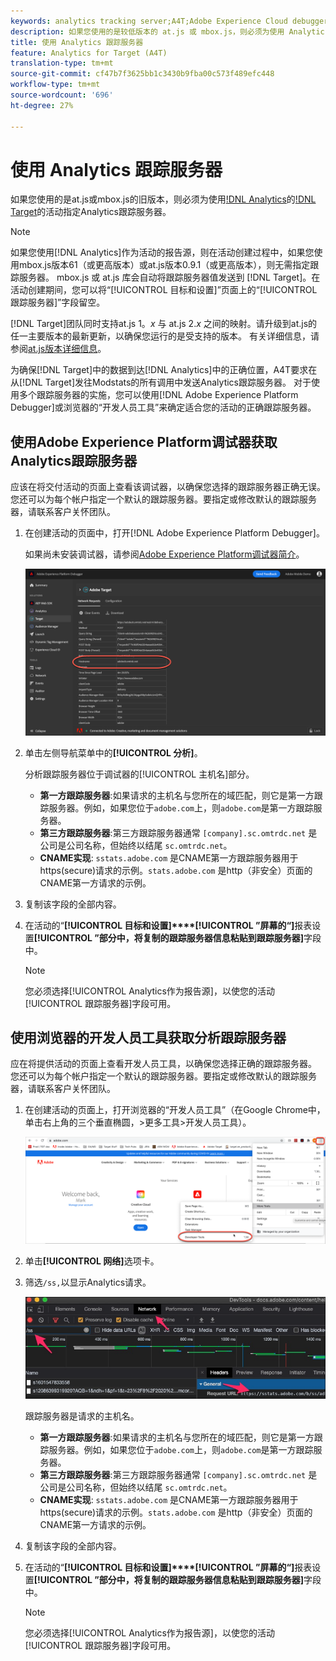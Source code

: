 ```yaml
---
keywords: analytics tracking server;A4T;Adobe Experience Cloud debugger;Adobe Experience Platform debugger;reporting source;developer tools
description: 如果您使用的是较低版本的 at.js 或 mbox.js，则必须为使用 Analytics for Target (A4T) 的活动指定 Analytics 跟踪服务器。
title: 使用 Analytics 跟踪服务器
feature: Analytics for Target (A4T)
translation-type: tm+mt
source-git-commit: cf47b7f3625bb1c3430b9fba00c573f489efc448
workflow-type: tm+mt
source-wordcount: '696'
ht-degree: 27%

---
```



# 使用 Analytics 跟踪服务器

如果您使用的是at.js或mbox.js的旧版本，则必须为使用[!DNL Analytics](A4T)的[!DNL Target](A4T)的活动指定Analytics跟踪服务器。

>[!NOTE]
>
>如果您使用[!DNL Analytics]作为活动的报告源，则在活动创建过程中，如果您使用mbox.js版本61（或更高版本）或at.js版本0.9.1（或更高版本），则无需指定跟踪服务器。 mbox.js 或 at.js 库会自动将跟踪服务器值发送到 [!DNL Target]。在活动创建期间，您可以将“[!UICONTROL 目标和设置]”页面上的“[!UICONTROL 跟踪服务器]”字段留空。
>
>[!DNL Target]团队同时支持at.js 1。*x* 与 at.js 2.*x* 之间的映射。请升级到at.js的任一主要版本的最新更新，以确保您运行的是受支持的版本。 有关详细信息，请参阅[at.js版本详细信息](/help/c-implementing-target/c-implementing-target-for-client-side-web/target-atjs-versions.md)。

为确保[!DNL Target]中的数据到达[!DNL Analytics]中的正确位置，A4T要求在从[!DNL Target]发往Modstats的所有调用中发送Analytics跟踪服务器。 对于使用多个跟踪服务器的实施，您可以使用[!DNL Adobe Experience Platform Debugger]或浏览器的“开发人员工具”来确定适合您的活动的正确跟踪服务器。

## 使用Adobe Experience Platform调试器获取Analytics跟踪服务器

应该在将交付活动的页面上查看该调试器，以确保您选择的跟踪服务器正确无误。您还可以为每个帐户指定一个默认的跟踪服务器。要指定或修改默认的跟踪服务器，请联系客户关怀团队。

1. 在创建活动的页面中，打开[!DNL Adobe Experience Platform Debugger]。

   如果尚未安装调试器，请参阅[Adobe Experience Platform调试器简介](https://experienceleague.adobe.com/docs/platform-learn/tutorials/data-ingestion/web-sdk/introduction-to-the-experience-platform-debugger.html)。

   ![](assets/Screen_DebuggerTrackServ.png)

1. 单击左侧导航菜单中的&#x200B;**[!UICONTROL 分析]**。

   分析跟踪服务器位于调试器的[!UICONTROL 主机名]部分。

   * **第一方跟踪服务器**:如果请求的主机名与您所在的域匹配，则它是第一方跟踪服务器。例如，如果您位于`adobe.com`上，则`adobe.com`是第一方跟踪服务器。
   * **第三方跟踪服务器**:第三方跟踪服务器通常 `[company].sc.omtrdc.net` 是公司是公司名称，但始终以结尾 `sc.omtrdc.net`。
   * **CNAME实现**: `sstats.adobe.com` 是CNAME第一方跟踪服务器用于https(secure)请求的示例。`stats.adobe.com` 是http（非安全）页面的CNAME第一方请求的示例。

1. 复制该字段的全部内容。

1. 在活动的“**[!UICONTROL 目标和设置]****[!UICONTROL ”屏幕的“]**&#x200B;报表设置&#x200B;**[!UICONTROL ”部分中，将复制的跟踪服务器信息粘贴到跟踪服务器]**&#x200B;字段中。

   >[!NOTE]
   >
   >您必须选择[!UICONTROL Analytics作为报告源]，以使您的活动[!UICONTROL 跟踪服务器]字段可用。

## 使用浏览器的开发人员工具获取分析跟踪服务器

应在将提供活动的页面上查看开发人员工具，以确保您选择正确的跟踪服务器。 您还可以为每个帐户指定一个默认的跟踪服务器。要指定或修改默认的跟踪服务器，请联系客户关怀团队。

1. 在创建活动的页面上，打开浏览器的“开发人员工具”（在Google Chrome中，单击右上角的三个垂直椭圆，>更多工具>开发人员工具）。

   ![Chrome开发人员工具](/help/c-integrating-target-with-mac/a4t/assets/chrome-dev-tools.png)

1. 单击&#x200B;**[!UICONTROL 网络]**&#x200B;选项卡。

1. 筛选`/ss,`以显示Analytics请求。

   ![带/ss搜索的Chrome开发人员工具](/help/c-integrating-target-with-mac/a4t/assets/chrome-search.png)

   跟踪服务器是请求的主机名。

   * **第一方跟踪服务器**:如果请求的主机名与您所在的域匹配，则它是第一方跟踪服务器。例如，如果您位于`adobe.com`上，则`adobe.com`是第一方跟踪服务器。
   * **第三方跟踪服务器**:第三方跟踪服务器通常 `[company].sc.omtrdc.net` 是公司是公司名称，但始终以结尾 `sc.omtrdc.net`。
   * **CNAME实现**: `sstats.adobe.com` 是CNAME第一方跟踪服务器用于https(secure)请求的示例。`stats.adobe.com` 是http（非安全）页面的CNAME第一方请求的示例。

1. 复制该字段的全部内容。

1. 在活动的“**[!UICONTROL 目标和设置]****[!UICONTROL ”屏幕的“]**&#x200B;报表设置&#x200B;**[!UICONTROL ”部分中，将复制的跟踪服务器信息粘贴到跟踪服务器]**&#x200B;字段中。

   >[!NOTE]
   >
   >您必须选择[!UICONTROL Analytics作为报告源]，以使您的活动[!UICONTROL 跟踪服务器]字段可用。

